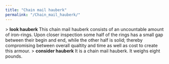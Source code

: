 ```yaml
---
title: "Chain mail hauberk"
permalink: "/Chain_mail_hauberk/"
---
```


\> **look hauberk**
This chain mail hauberk consists of an uncountable amount of iron-rings.
Upon
closer inspection some half of the rings has a small gap between their
begin
and end, while the other half is solid; thereby compromising between
overall
qualtity and time as well as cost to create this armour.
\> **consider hauberk**
It is a chain mail hauberk.
It weighs eight pounds.